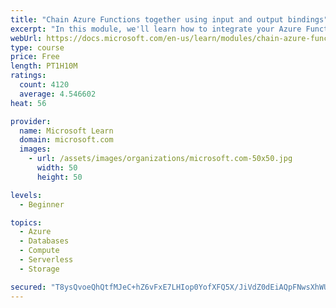 ```yaml
---
title: "Chain Azure Functions together using input and output bindings"
excerpt: "In this module, we'll learn how to integrate your Azure Function with various data sources by using bindings."
webUrl: https://docs.microsoft.com/en-us/learn/modules/chain-azure-functions-data-using-bindings/
type: course
price: Free
length: PT1H10M
ratings:
  count: 4120
  average: 4.546602
heat: 56

provider:
  name: Microsoft Learn
  domain: microsoft.com
  images:
    - url: /assets/images/organizations/microsoft.com-50x50.jpg
      width: 50
      height: 50

levels:
  - Beginner

topics:
  - Azure
  - Databases
  - Compute
  - Serverless
  - Storage

secured: "T8ysQvoeQhQtfMJeC+hZ6vFxE7LHIop0YofXFQ5X/JiVdZ0dEiAQpFNwsXhWUEzHFl6KnowD/BFb6aIb4LcnLNjTW5Zqp1HWt8r8pHc+rZ4fKqYhsLjAm53dHyWkMHd2OXLWD4rAe+5vyCOTAWqtbJvuNSA/AoWnzdSIT+9gwSHuLxcDYHV+ew/nLyuvEhWTdlE7k/ZWFqfBob50IY2KQeo5d/h/hpW7hv79pR76Birj4MraIm4XXqxcxPXzEQVHKIdqPWG5wcdd1c1tOvQ0muTXTz9w+vt9i86nf4Z1QcR4BzYRxy7RHE3Kcksl1qyda7LNy33WqxQTY9lIyZt3YBodEx2pCa5YfIv8CYYLYaptNZIFbo9HjlKty7gEzFcYjyv33sQQ75WiZ6YYxaXYcv5Uy/cUP+8DrGmYRwb8De0=;NXN5woV9JhDNb0th1c2fNA=="
---
```


